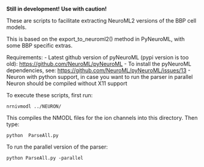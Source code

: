 **Still in development!**
**Use with caution!**

These are scripts to facilitate extracting NeuroML2 versions of the BBP cell models.

This is based on the export_to_neuroml2() method in PyNeuroML, with some BBP specific extras.

Requirements:
    - Latest github version of pyNeuroML (pypi version is too old):
        https://github.com/NeuroML/pyNeuroML
    - To install the pyNeuroML dependencies, see:
        https://github.com/NeuroML/pyNeuroML/issues/13
    - Neuron with python support, in case you want to run the parser in parallel
      Neuron should be compiled without X11 support

To execute these scripts, first run:

    nrnivmodl ../NEURON/

This compiles the NMODL files for the ion channels into this directory. Then type:

    python  ParseAll.py

To run the parallel version of the parser:
    
    python ParseAll.py -parallel
